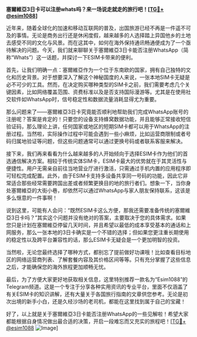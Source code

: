 **塞爾維亞3日卡可以注册whats吗？来一场说走就走的旅行吧！[[TG💪+ @esim1088](https://t.me/s/esim1088)]**

近年来，随着全球化的加速和移动互联网的普及，出国旅游已经不再是一件遥不可及的事情。无论是商务出行还是休闲度假，越来越多的人选择踏上异国他乡的土地去感受不同的文化与风景。而在这其中，如何在海外保持通讯畅通便成为了一个亟待解决的问题。今天，我们就来聊聊关于塞爾維亞3日卡能否注册WhatsApp（简称“Whats”）这一话题，并探讨一下ESIM卡带来的便利。

首先，让我们明确一点：塞爾維亞作为一个位于东南欧的国家，拥有自己独特的文化和历史背景。对于想要深入了解这个神秘国度的人来说，一张本地SIM卡无疑是必不可少的工具。然而，在决定购买哪种类型的SIM卡之前，我们需要考虑几个关键因素，比如网络覆盖范围、资费标准以及是否支持国际漫游等。尤其是在使用社交软件如WhatsApp时，信号稳定性和数据流量消耗显得尤为重要。

那么问题来了——塞爾維亞3日卡究竟能否顺利地帮助我们完成WhatsApp账号的注册呢？答案是肯定的！只要您的设备支持蜂窝数据功能，并且能够正常接收短信验证码，那么理论上讲，任何国家或地区的短期SIM卡都可以用于WhatsApp的注册过程。当然啦，实际操作过程中可能会遇到一些小麻烦，比如运营商限制或者号码归属地验证等问题，但这些问题通常可以通过更换号码或者联系客服来解决。

接下来，我们再来看看为什么越来越多的人开始倾向于选择ESIM卡作为他们的首选通信解决方案。相较于传统实体SIM卡，ESIM卡最大的优势就在于其灵活性与便捷性。用户无需亲自前往当地营业厅进行激活，只需通过手机内置的应用程序即可轻松完成配置。此外，由于ESIM卡支持多设备共享同一号码的功能，因此它非常适合那些经常需要跨国出差或者频繁更换目的地的旅行者们。想象一下，当你身处塞爾維亞的大街小巷，却依然可以通过WhatsApp与家人朋友保持联系，这该是多么惬意的一件事啊！

说到这里，可能有人会问：“既然ESIM卡这么方便，那我还需要准备传统的塞爾維亞3日卡吗？”其实这个问题并没有绝对的答案，主要取决于您的具体需求。如果您只是计划在塞爾維亞停留几天时间，并且希望以最低的成本享受基本的通话和上网服务，那么一张本地的3日卡确实是一个不错的选择；但如果您更注重长期使用的稳定性以及跨平台兼容性的话，那么ESIM卡无疑会是一个更加明智的投资。

当然啦，无论您最终选择了哪种方式，都别忘了提前做好功课哦！比如查看目标地区的网络运营商列表、了解套餐内容及其价格区间等等。只有充分掌握了这些信息之后，才能确保您的海外旅程更加顺畅无忧。

最后，为了方便大家更好地获取相关信息，这里特别推荐一款名为“Esim1088”的Telegram频道。这是一个专注于分享各种实用资讯的专业平台，里面不仅涵盖了有关ESIM卡的知识讲解，还有大量关于各国旅行指南的文章供您参考。无论是初次出境的新手小白，还是久经沙场的老司机，都能在这里找到属于自己的宝藏！

好了，以上就是关于塞爾維亞3日卡能否注册WhatsApp的一些见解啦！希望大家都能根据自身情况做出最合适的决策，开启一段难忘而又充实的旅程吧！[[TG💪+ @esim1088](https://t.me/s/esim1088) ![Image](https://i.postimg.cc/4NQfJmqS/Snipaste-2025-05-13-00-14-12.png)]